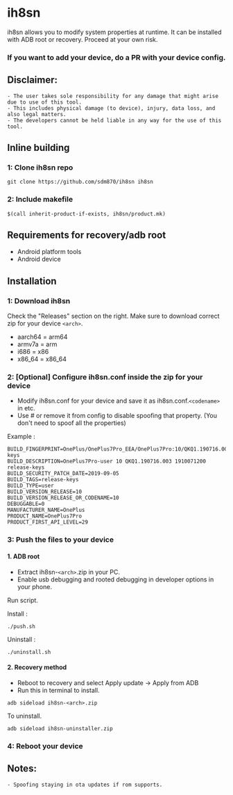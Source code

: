 # ih8sn

ih8sn allows you to modify system properties at runtime. It can be installed with ADB root or recovery. Proceed at your own risk.

### If you want to add your device, do a PR with your device config.

## Disclaimer:

```
- The user takes sole responsibility for any damage that might arise due to use of this tool.
- This includes physical damage (to device), injury, data loss, and also legal matters.
- The developers cannot be held liable in any way for the use of this tool.
```

## Inline building

### 1: Clone ih8sn repo
```
git clone https://github.com/sdm870/ih8sn ih8sn
```

### 2: Include makefile
```
$(call inherit-product-if-exists, ih8sn/product.mk)
```

## Requirements for recovery/adb root

- Android platform tools
- Android device

## Installation

### 1: Download ih8sn

Check the "Releases" section on the right. Make sure to download correct zip for your device `<arch>`.

- aarch64 = arm64
- armv7a = arm
- i686 = x86
- x86_64 = x86_64

### 2: [Optional] Configure ih8sn.conf inside the zip for your device

- Modify ih8sn.conf for your device and save it as ih8sn.conf.`<codename>` in etc.
- Use # or remove it from config to disable spoofing that property. (You don't need to spoof all the properties)

Example :

```
BUILD_FINGERPRINT=OnePlus/OnePlus7Pro_EEA/OnePlus7Pro:10/QKQ1.190716.003/1910071200:user/release-keys
BUILD_DESCRIPTION=OnePlus7Pro-user 10 QKQ1.190716.003 1910071200 release-keys
BUILD_SECURITY_PATCH_DATE=2019-09-05
BUILD_TAGS=release-keys
BUILD_TYPE=user
BUILD_VERSION_RELEASE=10
BUILD_VERSION_RELEASE_OR_CODENAME=10
DEBUGGABLE=0
MANUFACTURER_NAME=OnePlus
PRODUCT_NAME=OnePlus7Pro
PRODUCT_FIRST_API_LEVEL=29
```

### 3: Push the files to your device

#### 1. ADB root

- Extract ih8sn-`<arch>`.zip in your PC.
- Enable usb debugging and rooted debugging in developer options in your phone. 

Run script.

Install :
```
./push.sh
```
Uninstall :
```
./uninstall.sh
```

#### 2. Recovery method

- Reboot to recovery and select Apply update -> Apply from ADB
- Run this in terminal to install.
```
adb sideload ih8sn-<arch>.zip
```

To uninstall.
```
adb sideload ih8sn-uninstaller.zip
```

### 4: Reboot your device 

## Notes: 
```
- Spoofing staying in ota updates if rom supports.
```
